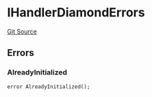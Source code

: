 # IHandlerDiamondErrors
[Git Source](https://github.com/thrackle-io/tron/blob/17f0c18311739ad27e810cec2eb3f45ea28c2fd7/src/common/IErrors.sol)


## Errors
### AlreadyInitialized

```solidity
error AlreadyInitialized();
```

